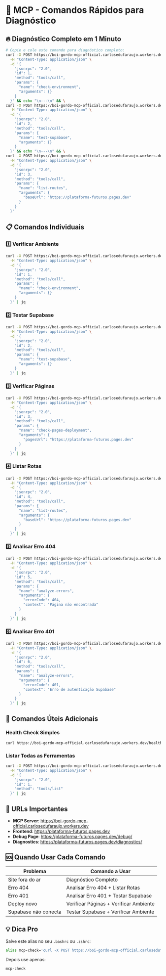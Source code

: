 # 🚀 MCP - Comandos Rápidos para Diagnóstico

## 🔥 Diagnóstico Completo em 1 Minuto

```bash
# Copie e cole este comando para diagnóstico completo:
curl -X POST https://boi-gordo-mcp-official.carlosedufaraujo.workers.dev/rpc \
  -H "Content-Type: application/json" \
  -d '{
    "jsonrpc": "2.0",
    "id": 1,
    "method": "tools/call",
    "params": {
      "name": "check-environment",
      "arguments": {}
    }
  }' && echo "\n---\n" && \
curl -X POST https://boi-gordo-mcp-official.carlosedufaraujo.workers.dev/rpc \
  -H "Content-Type: application/json" \
  -d '{
    "jsonrpc": "2.0",
    "id": 2,
    "method": "tools/call",
    "params": {
      "name": "test-supabase",
      "arguments": {}
    }
  }' && echo "\n---\n" && \
curl -X POST https://boi-gordo-mcp-official.carlosedufaraujo.workers.dev/rpc \
  -H "Content-Type: application/json" \
  -d '{
    "jsonrpc": "2.0",
    "id": 3,
    "method": "tools/call",
    "params": {
      "name": "list-routes",
      "arguments": {
        "baseUrl": "https://plataforma-futuros.pages.dev"
      }
    }
  }'
```

## 📋 Comandos Individuais

### 1️⃣ Verificar Ambiente
```bash
curl -X POST https://boi-gordo-mcp-official.carlosedufaraujo.workers.dev/rpc \
  -H "Content-Type: application/json" \
  -d '{
    "jsonrpc": "2.0",
    "id": 1,
    "method": "tools/call",
    "params": {
      "name": "check-environment",
      "arguments": {}
    }
  }' | jq
```

### 2️⃣ Testar Supabase
```bash
curl -X POST https://boi-gordo-mcp-official.carlosedufaraujo.workers.dev/rpc \
  -H "Content-Type: application/json" \
  -d '{
    "jsonrpc": "2.0",
    "id": 2,
    "method": "tools/call",
    "params": {
      "name": "test-supabase",
      "arguments": {}
    }
  }' | jq
```

### 3️⃣ Verificar Páginas
```bash
curl -X POST https://boi-gordo-mcp-official.carlosedufaraujo.workers.dev/rpc \
  -H "Content-Type: application/json" \
  -d '{
    "jsonrpc": "2.0",
    "id": 3,
    "method": "tools/call",
    "params": {
      "name": "check-pages-deployment",
      "arguments": {
        "pagesUrl": "https://plataforma-futuros.pages.dev"
      }
    }
  }' | jq
```

### 4️⃣ Listar Rotas
```bash
curl -X POST https://boi-gordo-mcp-official.carlosedufaraujo.workers.dev/rpc \
  -H "Content-Type: application/json" \
  -d '{
    "jsonrpc": "2.0",
    "id": 4,
    "method": "tools/call",
    "params": {
      "name": "list-routes",
      "arguments": {
        "baseUrl": "https://plataforma-futuros.pages.dev"
      }
    }
  }' | jq
```

### 5️⃣ Analisar Erro 404
```bash
curl -X POST https://boi-gordo-mcp-official.carlosedufaraujo.workers.dev/rpc \
  -H "Content-Type: application/json" \
  -d '{
    "jsonrpc": "2.0",
    "id": 5,
    "method": "tools/call",
    "params": {
      "name": "analyze-errors",
      "arguments": {
        "errorCode": 404,
        "context": "Página não encontrada"
      }
    }
  }' | jq
```

### 6️⃣ Analisar Erro 401
```bash
curl -X POST https://boi-gordo-mcp-official.carlosedufaraujo.workers.dev/rpc \
  -H "Content-Type: application/json" \
  -d '{
    "jsonrpc": "2.0",
    "id": 6,
    "method": "tools/call",
    "params": {
      "name": "analyze-errors",
      "arguments": {
        "errorCode": 401,
        "context": "Erro de autenticação Supabase"
      }
    }
  }' | jq
```

## 🔧 Comandos Úteis Adicionais

### Health Check Simples
```bash
curl https://boi-gordo-mcp-official.carlosedufaraujo.workers.dev/health | jq
```

### Listar Todas as Ferramentas
```bash
curl -X POST https://boi-gordo-mcp-official.carlosedufaraujo.workers.dev/rpc \
  -H "Content-Type: application/json" \
  -d '{
    "jsonrpc": "2.0",
    "id": 1,
    "method": "tools/list"
  }' | jq
```

## 📱 URLs Importantes

- **MCP Server**: https://boi-gordo-mcp-official.carlosedufaraujo.workers.dev
- **Frontend**: https://plataforma-futuros.pages.dev
- **Debug Page**: https://plataforma-futuros.pages.dev/debug/
- **Diagnostics**: https://plataforma-futuros.pages.dev/diagnostics/

## 🆘 Quando Usar Cada Comando

| Problema | Comando a Usar |
|----------|----------------|
| Site fora do ar | Diagnóstico Completo |
| Erro 404 | Analisar Erro 404 + Listar Rotas |
| Erro 401 | Analisar Erro 401 + Testar Supabase |
| Deploy novo | Verificar Páginas + Verificar Ambiente |
| Supabase não conecta | Testar Supabase + Verificar Ambiente |

## 💡 Dica Pro

Salve este alias no seu `.bashrc` ou `.zshrc`:

```bash
alias mcp-check='curl -X POST https://boi-gordo-mcp-official.carlosedufaraujo.workers.dev/rpc -H "Content-Type: application/json" -d "{\"jsonrpc\":\"2.0\",\"id\":1,\"method\":\"tools/call\",\"params\":{\"name\":\"check-environment\",\"arguments\":{}}}" | jq'
```

Depois use apenas:
```bash
mcp-check
```